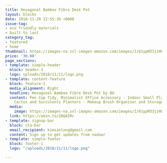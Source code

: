 ```yaml
---
title: Hexagonal Bamboo Fibre Desk Pot
layout: blocks
date: 2018-11-20 12:55:39 +0000
issue-tag:
- eco friendly materials
- built to last
category_tag:
- featured
- home
thumbnail: https://images-na.ssl-images-amazon.com/images/I/61ypM33jiHL._SL1417_.jpg
price: '30.00'
page_sections:
- template: simple-header
  block: header-3
  logo: uploads/2018/11/11/logo.png
- template: content-feature
  block: feature-1
  media_alignment: Right
  headline: Hexagonal Bamboo Fibre Desk Pot by BU
  content: Pen Cup Tidy, Minimalist Office Accessory - Indoor Small Plant Pot, Suitable
    Cactus and Succulents Planters - Makeup Brush Organiser and Storage
  media:
    image: https://images-na.ssl-images-amazon.com/images/I/61ypM33jiHL._SL1417_.jpg
  link: https://amzn.to/2DQAIRc
- template: signup-bar
  block: cta-bar
  email_recipient: kimszelong@gmail.com
  content: Sign up to get updates from nadaar
- template: simple-footer
  block: footer-1
  logo: "/uploads/2018/11/11/logo.png"

---
```


